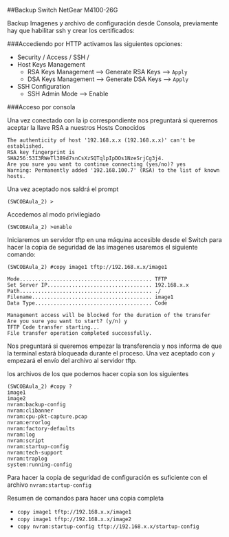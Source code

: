 ##Backup Switch NetGear M4100-26G

Backup Imagenes y archivo de configuración desde Consola, previamente hay que habilitar ssh y crear los certificados:

###Accediendo por HTTP activamos las siguientes opciones:

- Security / Access / SSH / 
- Host Keys Management
	- RSA Keys Management --> Generate RSA Keys --> ```Apply```
	- DSA Keys Management --> Generate DSA Keys --> ```Apply```
- SSH Configuration 
	- SSH Admin Mode	--> Enable

###Acceso por consola

Una vez conectado con la ip correspondiente nos preguntará si queremos aceptar la llave RSA a nuestros Hosts Conocidos

```
The authenticity of host '192.168.x.x (192.168.x.x)' can't be established.
RSA key fingerprint is SHA256:53I3RWeTl389d7snCsXzSQTqlpIpDOs1NzeSrjCg3j4.
Are you sure you want to continue connecting (yes/no)? yes
Warning: Permanently added '192.168.100.7' (RSA) to the list of known hosts.
```
Una vez aceptado nos saldrá el prompt

```
(SWCOBAula_2) >
```

Accedemos al modo privilegiado

```
(SWCOBAula_2) >enable
```
Iniciaremos un servidor tftp en una máquina accesible desde el Switch
para hacer la copia de seguridad de las imagenes usaremos el siguiente comando:

```
(SWCOBAula_2) #copy image1 tftp://192.168.x.x/image1

Mode........................................... TFTP
Set Server IP.................................. 192.168.x.x
Path........................................... ./
Filename....................................... image1
Data Type...................................... Code

Management access will be blocked for the duration of the transfer
Are you sure you want to start? (y/n) y
TFTP Code transfer starting...
File transfer operation completed successfully.
```
Nos preguntará si queremos empezar la transferencia y nos informa de que la terminal estará bloqueada durante el proceso. Una vez aceptado con ```y``` empezará el envío del archivo al servidor tftp.

los archivos de los que podemos hacer copia son los siguientes

```
(SWCOBAula_2) #copy ?
image1
image2
nvram:backup-config
nvram:clibanner
nvram:cpu-pkt-capture.pcap
nvram:errorlog
nvram:factory-defaults
nvram:log 
nvram:script
nvram:startup-config
nvram:tech-support 
nvram:traplog
system:running-config
```
Para hacer la copia de seguridad de configuración es suficiente con el archivo ```nvram:startup-config```

Resumen de comandos para hacer una copia completa

* ```copy image1 tftp://192.168.x.x/image1```
* ```copy image1 tftp://192.168.x.x/image2```
* ```copy nvram:startup-config tftp://192.168.x.x/startup-config```
